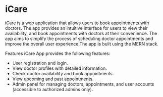# iCare
iCare is a web application that allows users to book appointments with doctors.
The app provides an intuitive interface for users to view their availability, and book appointments with doctors at their convenience.
The app aims to simplify the process of scheduling doctor appointments and improve the overall user experience.The app is built using the MERN stack.

Features
iCare App provides the following features:

* User registration and login.
* View doctor profiles with detailed information.
* Check doctor availability and book appointments.
* View upcoming and past appointments.
* Admin panel for managing doctors, appointments, and user accounts (accessible to authorized admins only).

